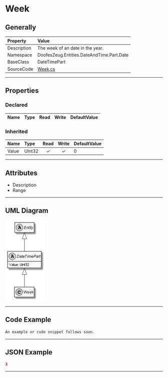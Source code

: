 ﻿# Week

## Generally

|Property|Value|
|:-|:-|
|Description|The week of an date in the year.|
|Namespace|DoofesZeug.Entities.DateAndTime.Part.Date|
|BaseClass|DateTimePart|
|SourceCode|[Week.cs](../../../../DoofesZeug.Library/Src/Entities/DateAndTime/Part/Date/Week.cs)|

---

## Properties

### Declared

|Name|Type|Read|Write|DefaultValue|
|:---|:---|:--:|:---:|:-----------|

### Inherited

|Name|Type|Read|Write|DefaultValue|
|:---|:---|:--:|:---:|:-----------|
|Value|UInt32|&#x2713;|&#x2713;|0|

---

## Attributes

- Description
- Range

---

## UML Diagram

![Week.png](./Week.png "Week")

---

## Code Example

```cs
An example or code snippet follows soon.
```

---

## JSON Example

```json
3
```

---

